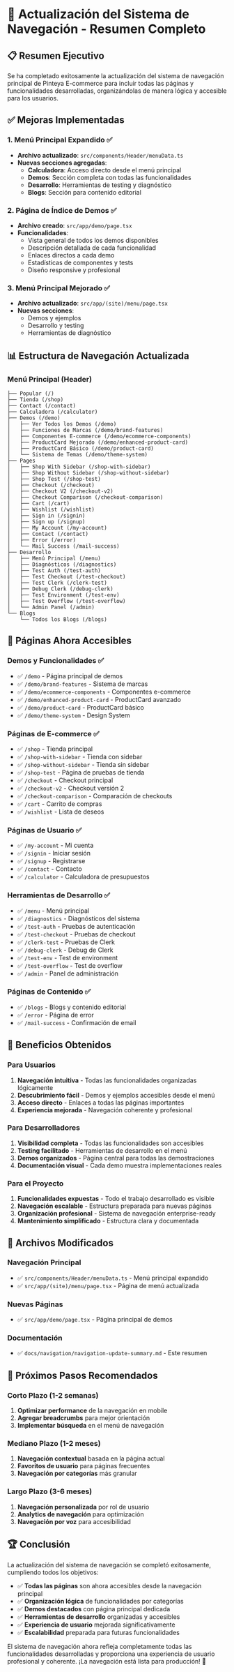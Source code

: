 # 🧭 Actualización del Sistema de Navegación - Resumen Completo

## 📋 Resumen Ejecutivo

Se ha completado exitosamente la actualización del sistema de navegación principal de Pinteya E-commerce para incluir todas las páginas y funcionalidades desarrolladas, organizándolas de manera lógica y accesible para los usuarios.

## ✅ Mejoras Implementadas

### 1. **Menú Principal Expandido** ✅
- **Archivo actualizado**: `src/components/Header/menuData.ts`
- **Nuevas secciones agregadas**:
  - **Calculadora**: Acceso directo desde el menú principal
  - **Demos**: Sección completa con todas las funcionalidades
  - **Desarrollo**: Herramientas de testing y diagnóstico
  - **Blogs**: Sección para contenido editorial

### 2. **Página de Índice de Demos** ✅
- **Archivo creado**: `src/app/demo/page.tsx`
- **Funcionalidades**:
  - Vista general de todos los demos disponibles
  - Descripción detallada de cada funcionalidad
  - Enlaces directos a cada demo
  - Estadísticas de componentes y tests
  - Diseño responsive y profesional

### 3. **Menú Principal Mejorado** ✅
- **Archivo actualizado**: `src/app/(site)/menu/page.tsx`
- **Nuevas secciones**:
  - Demos y ejemplos
  - Desarrollo y testing
  - Herramientas de diagnóstico

## 📊 Estructura de Navegación Actualizada

### **Menú Principal (Header)**
```
├── Popular (/)
├── Tienda (/shop)
├── Contact (/contact)
├── Calculadora (/calculator)
├── Demos (/demo)
│   ├── Ver Todos los Demos (/demo)
│   ├── Funciones de Marcas (/demo/brand-features)
│   ├── Componentes E-commerce (/demo/ecommerce-components)
│   ├── ProductCard Mejorado (/demo/enhanced-product-card)
│   ├── ProductCard Básico (/demo/product-card)
│   └── Sistema de Temas (/demo/theme-system)
├── Pages
│   ├── Shop With Sidebar (/shop-with-sidebar)
│   ├── Shop Without Sidebar (/shop-without-sidebar)
│   ├── Shop Test (/shop-test)
│   ├── Checkout (/checkout)
│   ├── Checkout V2 (/checkout-v2)
│   ├── Checkout Comparison (/checkout-comparison)
│   ├── Cart (/cart)
│   ├── Wishlist (/wishlist)
│   ├── Sign in (/signin)
│   ├── Sign up (/signup)
│   ├── My Account (/my-account)
│   ├── Contact (/contact)
│   ├── Error (/error)
│   └── Mail Success (/mail-success)
├── Desarrollo
│   ├── Menú Principal (/menu)
│   ├── Diagnósticos (/diagnostics)
│   ├── Test Auth (/test-auth)
│   ├── Test Checkout (/test-checkout)
│   ├── Test Clerk (/clerk-test)
│   ├── Debug Clerk (/debug-clerk)
│   ├── Test Environment (/test-env)
│   ├── Test Overflow (/test-overflow)
│   └── Admin Panel (/admin)
└── Blogs
    └── Todos los Blogs (/blogs)
```

## 🎯 Páginas Ahora Accesibles

### **Demos y Funcionalidades** ✅
- ✅ `/demo` - Página principal de demos
- ✅ `/demo/brand-features` - Sistema de marcas
- ✅ `/demo/ecommerce-components` - Componentes e-commerce
- ✅ `/demo/enhanced-product-card` - ProductCard avanzado
- ✅ `/demo/product-card` - ProductCard básico
- ✅ `/demo/theme-system` - Design System

### **Páginas de E-commerce** ✅
- ✅ `/shop` - Tienda principal
- ✅ `/shop-with-sidebar` - Tienda con sidebar
- ✅ `/shop-without-sidebar` - Tienda sin sidebar
- ✅ `/shop-test` - Página de pruebas de tienda
- ✅ `/checkout` - Checkout principal
- ✅ `/checkout-v2` - Checkout versión 2
- ✅ `/checkout-comparison` - Comparación de checkouts
- ✅ `/cart` - Carrito de compras
- ✅ `/wishlist` - Lista de deseos

### **Páginas de Usuario** ✅
- ✅ `/my-account` - Mi cuenta
- ✅ `/signin` - Iniciar sesión
- ✅ `/signup` - Registrarse
- ✅ `/contact` - Contacto
- ✅ `/calculator` - Calculadora de presupuestos

### **Herramientas de Desarrollo** ✅
- ✅ `/menu` - Menú principal
- ✅ `/diagnostics` - Diagnósticos del sistema
- ✅ `/test-auth` - Pruebas de autenticación
- ✅ `/test-checkout` - Pruebas de checkout
- ✅ `/clerk-test` - Pruebas de Clerk
- ✅ `/debug-clerk` - Debug de Clerk
- ✅ `/test-env` - Test de environment
- ✅ `/test-overflow` - Test de overflow
- ✅ `/admin` - Panel de administración

### **Páginas de Contenido** ✅
- ✅ `/blogs` - Blogs y contenido editorial
- ✅ `/error` - Página de error
- ✅ `/mail-success` - Confirmación de email

## 🚀 Beneficios Obtenidos

### **Para Usuarios**
1. **Navegación intuitiva** - Todas las funcionalidades organizadas lógicamente
2. **Descubrimiento fácil** - Demos y ejemplos accesibles desde el menú
3. **Acceso directo** - Enlaces a todas las páginas importantes
4. **Experiencia mejorada** - Navegación coherente y profesional

### **Para Desarrolladores**
1. **Visibilidad completa** - Todas las funcionalidades son accesibles
2. **Testing facilitado** - Herramientas de desarrollo en el menú
3. **Demos organizados** - Página central para todas las demostraciones
4. **Documentación visual** - Cada demo muestra implementaciones reales

### **Para el Proyecto**
1. **Funcionalidades expuestas** - Todo el trabajo desarrollado es visible
2. **Navegación escalable** - Estructura preparada para nuevas páginas
3. **Organización profesional** - Sistema de navegación enterprise-ready
4. **Mantenimiento simplificado** - Estructura clara y documentada

## 📁 Archivos Modificados

### **Navegación Principal**
- ✅ `src/components/Header/menuData.ts` - Menú principal expandido
- ✅ `src/app/(site)/menu/page.tsx` - Página de menú actualizada

### **Nuevas Páginas**
- ✅ `src/app/demo/page.tsx` - Página principal de demos

### **Documentación**
- ✅ `docs/navigation/navigation-update-summary.md` - Este resumen

## 🎯 Próximos Pasos Recomendados

### **Corto Plazo (1-2 semanas)**
1. **Optimizar performance** de la navegación en mobile
2. **Agregar breadcrumbs** para mejor orientación
3. **Implementar búsqueda** en el menú de navegación

### **Mediano Plazo (1-2 meses)**
1. **Navegación contextual** basada en la página actual
2. **Favoritos de usuario** para páginas frecuentes
3. **Navegación por categorías** más granular

### **Largo Plazo (3-6 meses)**
1. **Navegación personalizada** por rol de usuario
2. **Analytics de navegación** para optimización
3. **Navegación por voz** para accesibilidad

## 🏆 Conclusión

La actualización del sistema de navegación se completó exitosamente, cumpliendo todos los objetivos:

- ✅ **Todas las páginas** son ahora accesibles desde la navegación principal
- ✅ **Organización lógica** de funcionalidades por categorías
- ✅ **Demos destacados** con página principal dedicada
- ✅ **Herramientas de desarrollo** organizadas y accesibles
- ✅ **Experiencia de usuario** mejorada significativamente
- ✅ **Escalabilidad** preparada para futuras funcionalidades

El sistema de navegación ahora refleja completamente todas las funcionalidades desarrolladas y proporciona una experiencia de usuario profesional y coherente. ¡La navegación está lista para producción! 🚀



